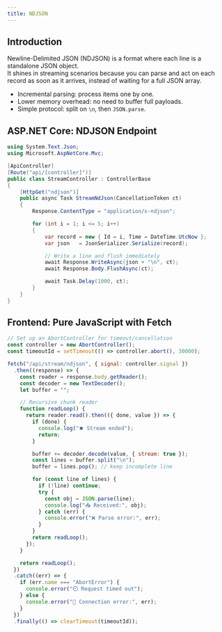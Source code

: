 ```yaml
---
title: NDJSON
---
```


## Introduction

Newline-Delimited JSON (NDJSON) is a format where each line is a standalone JSON
object.  
It shines in streaming scenarios because you can parse and act on each record as
soon as it arrives, instead of waiting for a full JSON array.

- Incremental parsing: process items one by one.
- Lower memory overhead: no need to buffer full payloads.
- Simple protocol: split on `\n`, then `JSON.parse`.

## ASP.NET Core: NDJSON Endpoint

```csharp
using System.Text.Json;
using Microsoft.AspNetCore.Mvc;

[ApiController]
[Route("api/[controller]")]
public class StreamController : ControllerBase
{
    [HttpGet("ndjson")]
    public async Task StreamNdJson(CancellationToken ct)
    {
        Response.ContentType = "application/x-ndjson";

        for (int i = 1; i <= 5; i++)
        {
            var record = new { Id = i, Time = DateTime.UtcNow };
            var json   = JsonSerializer.Serialize(record);

            // Write a line and flush immediately
            await Response.WriteAsync(json + "\n", ct);
            await Response.Body.FlushAsync(ct);

            await Task.Delay(1000, ct);
        }
    }
}
```

## Frontend: Pure JavaScript with Fetch

```javascript
// Set up an AbortController for timeout/cancellation
const controller = new AbortController();
const timeoutId = setTimeout(() => controller.abort(), 30000);

fetch("/api/stream/ndjson", { signal: controller.signal })
  .then((response) => {
    const reader = response.body.getReader();
    const decoder = new TextDecoder();
    let buffer = "";

    // Recursive chunk reader
    function readLoop() {
      return reader.read().then(({ done, value }) => {
        if (done) {
          console.log("⏹️ Stream ended");
          return;
        }

        buffer += decoder.decode(value, { stream: true });
        const lines = buffer.split("\n");
        buffer = lines.pop(); // keep incomplete line

        for (const line of lines) {
          if (!line) continue;
          try {
            const obj = JSON.parse(line);
            console.log("📥 Received:", obj);
          } catch (err) {
            console.error("❌ Parse error:", err);
          }
        }
        return readLoop();
      });
    }

    return readLoop();
  })
  .catch((err) => {
    if (err.name === "AbortError") {
      console.error("⏲️ Request timed out");
    } else {
      console.error("🚨 Connection error:", err);
    }
  })
  .finally(() => clearTimeout(timeoutId));
```
